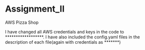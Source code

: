 # Assignment_II
AWS Pizza Shop


I have changed all AWS credentials and keys in the code to ******************. 
I have also included the config.yaml files in the description of each file(again with credentials as *******)
